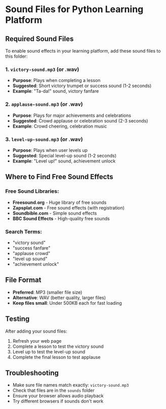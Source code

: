 # Sound Files for Python Learning Platform

## Required Sound Files

To enable sound effects in your learning platform, add these sound files to this folder:

### 1. `victory-sound.mp3` (or .wav)
- **Purpose**: Plays when completing a lesson
- **Suggested**: Short victory trumpet or success sound (1-2 seconds)
- **Example**: "Ta-da!" sound, victory fanfare

### 2. `applause-sound.mp3` (or .wav)
- **Purpose**: Plays for major achievements and celebrations
- **Suggested**: Crowd applause or celebration sound (2-3 seconds)
- **Example**: Crowd cheering, celebration music

### 3. `level-up-sound.mp3` (or .wav)
- **Purpose**: Plays when user levels up
- **Suggested**: Special level-up sound (1-2 seconds)
- **Example**: "Level up!" sound, achievement unlock

## Where to Find Free Sound Effects

### Free Sound Libraries:
- **Freesound.org** - Huge library of free sounds
- **Zapsplat.com** - Free sound effects (with registration)
- **Soundbible.com** - Simple sound effects
- **BBC Sound Effects** - High-quality free sounds

### Search Terms:
- "victory sound"
- "success fanfare"
- "applause crowd"
- "level up sound"
- "achievement unlock"

## File Format
- **Preferred**: MP3 (smaller file size)
- **Alternative**: WAV (better quality, larger files)
- **Keep files small**: Under 500KB each for fast loading

## Testing
After adding your sound files:
1. Refresh your web page
2. Complete a lesson to test the victory sound
3. Level up to test the level-up sound
4. Complete the final lesson to test applause

## Troubleshooting
- Make sure file names match exactly: `victory-sound.mp3`
- Check that files are in the `sounds` folder
- Ensure your browser allows audio playback
- Try different browsers if sounds don't work 